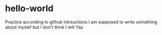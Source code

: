 # hello-world
Practice according to github intrsuctions
I am supposed to write something about myslef
but I don't think I will
Yay
